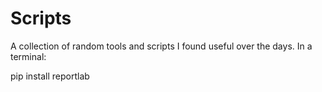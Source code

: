 # Scripts
A collection of random tools and scripts I found useful over the days.
In a terminal: 

pip install reportlab
